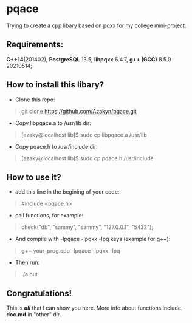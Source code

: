 # pqace
Trying to create a cpp libary based on pqxx for my college mini-project.
## Requirements:
**C++14**(201402), **PostgreSQL** 13.5, **libpqxx** 6.4.7, **g++ (GCC)** 8.5.0 20210514;
## How to install this libary?
* Clone this repo:
> git clone https://github.com/Azakyn/pqace.git
* Copy libpqace.a to /usr/lib dir:
> [azaky@localhost lib]$ sudo cp libpqace.a /usr/lib
* Copy pqace.h to /usr/include dir:
> [azaky@localhost lib]$ sudo cp pqace.h /usr/include

## How to use it?
* add this line in the begining of your code:
> #include <pqace.h>
* call functions, for example:
> check("db", "sammy", "sammy", "127.0.0.1", "5432");
* And compile with -lpqace -lpqxx -lpq keys (example for g++):
> g++ your_prog.cpp -lpqace -lpqxx -lpq
* Then run:
> ./a.out

## Congratulations!
This is **_all_** that I can show you here. More info about functions include **doc.md** in "other" dir. 
